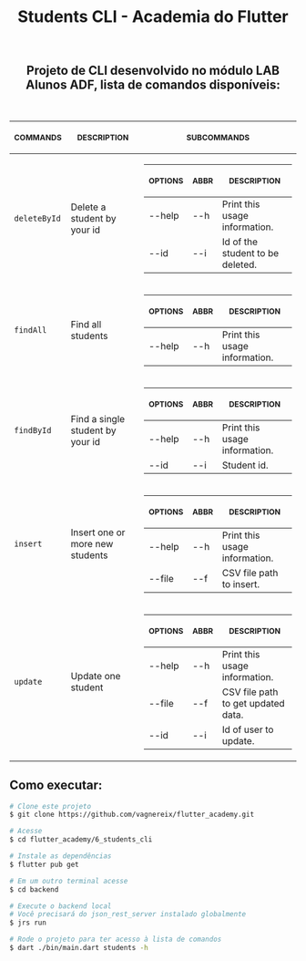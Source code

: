 <h1 align="center">Students CLI - Academia do Flutter</h1><br />

<h2 align="center">Projeto de CLI desenvolvido no módulo LAB Alunos ADF, lista de comandos disponíveis:</h2><br />

<table style="width: 100%" align="center">
  <thead>
    <tr>
      <th align="center">
        <p align="center"> 
          <small>
            COMMANDS
          </small>
        </p>
      </th>
      <th align="center">
        <p align="center"> 
          <small>
            DESCRIPTION
          </small>
        </p>
      </th>
      <th align="center">
        <p align="center"> 
          <small>
            SUBCOMMANDS
          </small>
        </p>
      </th>
    </tr>
  </thead>
  <tbody>
    <tr>
      <td><code>deleteById</code></td>
      <td>Delete a student by your id</td>
      <td>
        <table style="width: 100%">
          <thead>
            <tr>
              <th align="center">
                <p align="center"> 
                  <small>
                    OPTIONS
                  </small>
                </p>
              </th>
              <th align="center">
                <p align="center"> 
                  <small>
                    ABBR
                  </small>
                </p>
              </th>
              <th align="center">
                <p align="center"> 
                  <small>
                    DESCRIPTION
                  </small>
                </p>
              </th>
            </tr>
          </thead>
          <tbody>
            <tr>
              <td>--help</td>
              <td>--h</td>
              <td>Print this usage information.</td>
            </tr>
            <tr>
              <td>--id</td>
              <td>--i</td>
              <td>Id of the student to be deleted.</td>
            </tr>
          </tbody>
        </table style="width: 100%">
      </td>
    </tr>
    <tr>
      <td><code>findAll</code></td>
      <td>Find all students</td>
      <td>
        <table style="width: 100%">
          <thead>
            <tr>
              <th align="center">
                <p align="center"> 
                  <small>
                    OPTIONS
                  </small>
                </p>
              </th>
              <th align="center">
                <p align="center"> 
                  <small>
                    ABBR
                  </small>
                </p>
              </th>
              <th align="center">
                <p align="center"> 
                  <small>
                    DESCRIPTION
                  </small>
                </p>
              </th>
            </tr>
          </thead>
          <tbody>
            <tr>
              <td>--help</td>
              <td>--h</td>
              <td>Print this usage information.</td>
            </tr>
          </tbody>
        </table style="width: 100%">
      </td>
    </tr>
    <tr>
      <td><code>findById</code></td>
      <td>Find a single student by your id</td>
      <td>
        <table style="width: 100%">
          <thead>
            <tr>
              <th align="center">
                <p align="center"> 
                  <small>
                    OPTIONS
                  </small>
                </p>
              </th>
              <th align="center">
                <p align="center"> 
                  <small>
                    ABBR
                  </small>
                </p>
              </th>
              <th align="center">
                <p align="center"> 
                  <small>
                    DESCRIPTION
                  </small>
                </p>
              </th>
            </tr>
          </thead>
          <tbody>
            <tr>
              <td>--help</td>
              <td>--h</td>
              <td>Print this usage information.</td>
            </tr>
            <tr>
              <td>--id</td>
              <td>--i</td>
              <td>Student id.</td>
            </tr>
          </tbody>
        </table style="width: 100%">
      </td>
    </tr>
    <tr>
      <td><code>insert</code></td>
      <td>Insert one or more new students</td>
      <td>
        <table style="width: 100%">
          <thead>
            <tr>
              <th align="center">
                <p align="center"> 
                  <small>
                    OPTIONS
                  </small>
                </p>
              </th>
              <th align="center">
                <p align="center"> 
                  <small>
                    ABBR
                  </small>
                </p>
              </th>
              <th align="center">
                <p align="center"> 
                  <small>
                    DESCRIPTION
                  </small>
                </p>
              </th>
            </tr>
          </thead>
          <tbody>
            <tr>
              <td>--help</td>
              <td>--h</td>
              <td>Print this usage information.</td>
            </tr>
            <tr>
              <td>--file</td>
              <td>--f</td>
              <td>CSV file path to insert.</td>
            </tr>
          </tbody>
        </table style="width: 100%">
      </td>
    </tr>
    <tr>
      <td><code>update</code></td>
      <td>Update one student</td>
      <td>
        <table style="width: 100%">
          <thead>
            <tr>
              <th align="center">
                <p align="center"> 
                  <small>
                    OPTIONS
                  </small>
                </p>
              </th>
              <th align="center">
                <p align="center"> 
                  <small>
                    ABBR
                  </small>
                </p>
              </th>
              <th align="center">
                <p align="center"> 
                  <small>
                    DESCRIPTION
                  </small>
                </p>
              </th>
            </tr>
          </thead>
          <tbody>
            <tr>
              <td>--help</td>
              <td>--h</td>
              <td>Print this usage information.</td>
            </tr>
            <tr>
              <td>--file</td>
              <td>--f</td>
              <td>CSV file path to get updated data.</td>
            </tr>
            <tr>
              <td>--id</td>
              <td>--i</td>
              <td>Id of user to update.</td>
            </tr>
          </tbody>
        </table style="width: 100%">
      </td>
    </tr>
  </tbody>
</table style="width: 100%">

## Como executar:

```bash
# Clone este projeto
$ git clone https://github.com/vagnereix/flutter_academy.git

# Acesse
$ cd flutter_academy/6_students_cli

# Instale as dependências
$ flutter pub get

# Em um outro terminal acesse
$ cd backend

# Execute o backend local
# Você precisará do json_rest_server instalado globalmente
$ jrs run

# Rode o projeto para ter acesso à lista de comandos
$ dart ./bin/main.dart students -h
```
